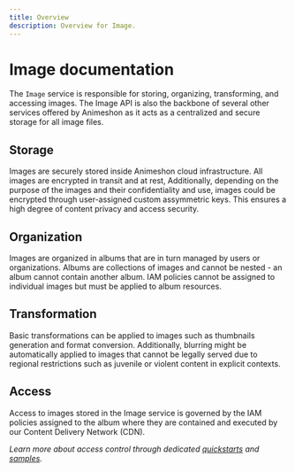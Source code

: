 ```yaml
---
title: Overview
description: Overview for Image.
---
```


# Image documentation

The `Image` service is responsible for storing, organizing, transforming, and accessing images. The Image API is also the backbone of several other services offered by Animeshon as it acts as a centralized and secure storage for all image files.

## Storage

Images are securely stored inside Animeshon cloud infrastructure. All images are encrypted in transit and at rest, Additionally, depending on the purpose of the images and their confidentiality and use, images could be encrypted through user-assigned custom assymmetric keys. This ensures a high degree of content privacy and access security.

## Organization

Images are organized in albums that are in turn managed by users or organizations. Albums are collections of images and cannot be nested - an album cannot contain another album. IAM policies cannot be assigned to individual images but must be applied to album resources.

## Transformation

Basic transformations can be applied to images such as thumbnails generation and format conversion. Additionally, blurring might be automatically applied to images that cannot be legally served due to regional restrictions such as juvenile or violent content in explicit contexts.

## Access

Access to images stored in the Image service is governed by the IAM policies assigned to the album where they are contained and executed by our Content Delivery Network (CDN).

_Learn more about access control through dedicated [quickstarts](docs/quickstarts/generate-thumbnails) and [samples](docs/samples/get-image-route)._
